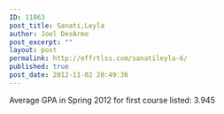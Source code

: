 ```yaml
---
ID: 11863
post_title: Sanati,Leyla
author: Joel DesArmo
post_excerpt: ""
layout: post
permalink: http://effrtlss.com/sanatileyla-6/
published: true
post_date: 2012-11-02 20:49:36
---
```

<p>Average GPA in Spring 2012 for first course listed: 3.945</p>